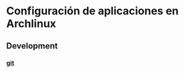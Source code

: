 Configuración de aplicaciones en Archlinux
==========================================

Development
-----------

### [git](./git.md)
